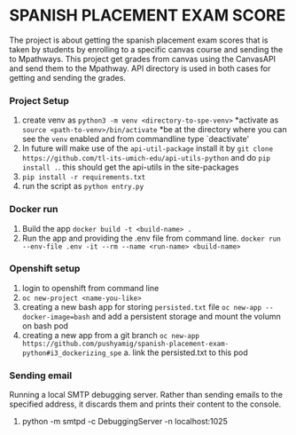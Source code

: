 # SPANISH PLACEMENT EXAM SCORE

The project is about getting the spanish placement exam scores that is taken by students by enrolling to a specific canvas
course and sending the to Mpathways. This project get grades from canvas using the CanvasAPI and send them to the Mpathway. API directory
is used in both cases for getting and sending the grades.

### Project Setup
1. create venv as `python3 -m venv <directory-to-spe-venv>`
  *activate as `source <path-to-venv>/bin/activate` 
  *be at the directory where you can see the `venv` enabled and from commandline type `deactivate'
2. In future will make use of the `api-util-package` install it by `git clone https://github.com/tl-its-umich-edu/api-utils-python`
 and do `pip install .`. this should get the api-utils in the site-packages 
3. `pip install -r requirements.txt`
4. run the script as `python entry.py`


### Docker run
1. Build the app `docker build -t <build-name> .` 
2. Run the app and providing the .env file from command line. `docker run --env-file .env -it --rm --name <run-name> <build-name>`

### Openshift setup
1. login to openshift from command line
2. `oc new-project <name-you-like>`
3. creating a new bash app for storing `persisted.txt` file `oc new-app --docker-image=bash` and add a persistent storage
   and mount the volumn on bash pod
4. creating a new app from a git branch `oc new-app https://github.com/pushyamig/spanish-placement-exam-python#i3_dockerizing_spe`
    a. link the persisted.txt to this pod
### Sending email
Running a local SMTP debugging server. Rather than sending emails to the specified address, 
it discards them and prints their content to the console.
1. python -m smtpd -c DebuggingServer -n localhost:1025
